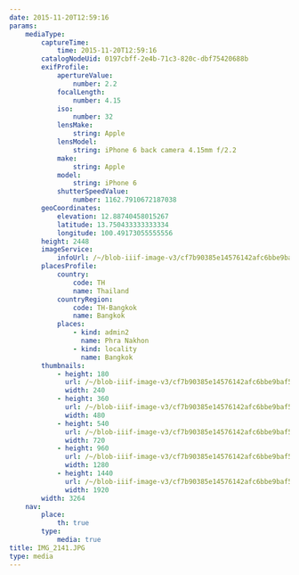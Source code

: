 ```yaml
---
date: 2015-11-20T12:59:16
params:
    mediaType:
        captureTime:
            time: 2015-11-20T12:59:16
        catalogNodeUid: 0197cbff-2e4b-71c3-820c-dbf75420688b
        exifProfile:
            apertureValue:
                number: 2.2
            focalLength:
                number: 4.15
            iso:
                number: 32
            lensMake:
                string: Apple
            lensModel:
                string: iPhone 6 back camera 4.15mm f/2.2
            make:
                string: Apple
            model:
                string: iPhone 6
            shutterSpeedValue:
                number: 1162.7910672187038
        geoCoordinates:
            elevation: 12.88740458015267
            latitude: 13.750433333333334
            longitude: 100.49173055555556
        height: 2448
        imageService:
            infoUrl: /~/blob-iiif-image-v3/cf7b90385e14576142afc6bbe9baf5c5d30eac9c6c924924624057513016c6f1/info.json
        placesProfile:
            country:
                code: TH
                name: Thailand
            countryRegion:
                code: TH-Bangkok
                name: Bangkok
            places:
                - kind: admin2
                  name: Phra Nakhon
                - kind: locality
                  name: Bangkok
        thumbnails:
            - height: 180
              url: /~/blob-iiif-image-v3/cf7b90385e14576142afc6bbe9baf5c5d30eac9c6c924924624057513016c6f1/full/240%2C180/0/default.jpg
              width: 240
            - height: 360
              url: /~/blob-iiif-image-v3/cf7b90385e14576142afc6bbe9baf5c5d30eac9c6c924924624057513016c6f1/full/480%2C360/0/default.jpg
              width: 480
            - height: 540
              url: /~/blob-iiif-image-v3/cf7b90385e14576142afc6bbe9baf5c5d30eac9c6c924924624057513016c6f1/full/720%2C540/0/default.jpg
              width: 720
            - height: 960
              url: /~/blob-iiif-image-v3/cf7b90385e14576142afc6bbe9baf5c5d30eac9c6c924924624057513016c6f1/full/1280%2C960/0/default.jpg
              width: 1280
            - height: 1440
              url: /~/blob-iiif-image-v3/cf7b90385e14576142afc6bbe9baf5c5d30eac9c6c924924624057513016c6f1/full/1920%2C1440/0/default.jpg
              width: 1920
        width: 3264
    nav:
        place:
            th: true
        type:
            media: true
title: IMG_2141.JPG
type: media
---
```

